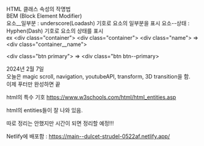 HTML 클래스 속성의 작명법  
BEM (Block Element Modifier)  
요소__일부분 : underscore(Loadash) 기호로 요소의 일부분을 표시
요소--상태 : Hyphen(Dash) 기호로 요소의 상태를 표시  
ex 
&lt;div class="container"&gt;             &lt;div class="container"&gt;
    &lt;div class="name"&gt;         =>      &lt;div class="container__name"&gt;

&lt;div class="btn primary"&gt;      =>   &lt;div class="btn btn--primary&gt;

2024년 2월 7일  
오늘은 magic scroll, navigation, youtubeAPI, transform, 3D transition을 함.  
이제 푸터만 완성하면 끝


html의 특수 기호
https://www.w3schools.com/html/html_entities.asp

html의 entities들이 잘 나와 있음.  


따로 정리는 안했지만 시간이 되면 정리할 예정!!!


Netlify에 배포함 : https://main--dulcet-strudel-0522af.netlify.app/